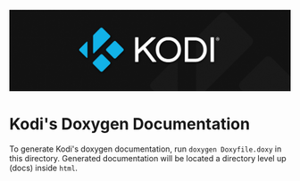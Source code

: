 ![Kodi Logo](../resources/banner_slim.png)

# Kodi's Doxygen Documentation
To generate Kodi's doxygen documentation, run `doxygen Doxyfile.doxy` in this directory. Generated documentation will be located a directory level up (docs) inside `html`.


